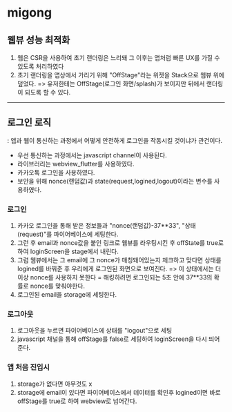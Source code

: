 # migong

## 웹뷰 성능 최적화

1. 웹은 CSR을 사용하여 초기 랜더링은 느리돼 그 이후는 앱처럼 빠른 UX를 가질 수 있도록 처리하였다
2. 초기 랜더링을 앱상에서 가리기 위해 "OffStage"라는 위젯을 Stack으로 웹뷰 위에 덮었다.
   => 유저한테는 OffStage(로그인 화면/splash)가 보이지만 뒤에서 랜더링이 되도록 할 수 있다.

---

## 로그인 로직

: 앱과 웹이 통신하는 과정에서 어떻게 안전하게 로그인을 작동시킬 것이냐가 관건이다.

- 우선 통신하는 과정에서는 javascript channel이 사용된다.
- 라이브러리는 webview_flutter를 사용하였다.
- 카카오톡 로그인을 사용하였다.
- 보안을 위해 nonce(랜덤값)과 state(request,logined,logout)이라는 변수를 사용하였다.

### 로그인

1. 카카오 로그인을 통해 받은 정보들과 "nonce(랜덤값)-37\*\*33", "상태(request)"를 파이어베이스에 세팅한다.
2. 그런 후 email과 nonce값을 붙인 링크로 웹뷰를 라우팅시킨 후 offState를 true로 하여 loginScreen을 stage에서 내린다.
3. 그럼 웹뷰에서는 그 email에 그 nonce가 매칭돼어있는지 체크하고 맞다면 상태를 logined를 바꿔준 후 우리에게 로그인된 화면으로 보여진다.
   => 이 상태에서는 더 이상 nonce를 사용하지 못한다 = 해킹하려면 로그인되는 5초 안에 37\*\*33의 확률로 nonce를 맞춰야한다.
4. 로그인된 email을 storage에 세팅한다.

### 로그아웃

1. 로그아웃을 누르면 파이어베이스에 상태를 "logout"으로 세팅
2. javascript 채널을 통해 offStage를 false로 세팅하여 loginScreen을 다시 띄어준다.

### 앱 처음 진입시

1. storage가 없다면 아무것도 x
2. storage에 email이 있다면 파이어베이스에서 데이터를 확인후 logined이면 바로 offStage를 true로 하여 webview로 넘어간다.
